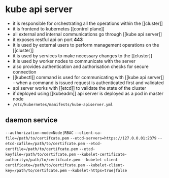 # kube api server
- it is responsible for orchestrating all the operations within the [[cluster]]
- it is frontend to kubernetes [[control plane]]
- all external and internal communications go through [[kube api server]]
- it exposes restful api on port **443**
- it is used by external users to perform management operations on the [[cluster]]
- it is used by services to make necessary changes to the [[cluster]]
- it is used by worker nodes to communicate with the server
- also provides authentication and authorisation checks for secure connection
- [[kubectl]] command is used for communicating with [[kube api server]]
      - when a command is issued request is authenticated first and validated
- api server works with [[etcd]] to validate the state of the cluster
- if deployed using [[kubeadm]] api server is deployed as a pod in master node
- `/etc/kubernetes/manifests/kube-apiserver.yml`

## daemon service
`--authorization-mode=Node|RBAC`
`--client-ca-file=/path/to/certifcate.pem`
`--etcd-servers=https://127.0.0.01:2379`
`--etcd-cafile=/path/to/certifcate.pem`
`--etcd-certfile=/path/to/certifcate.pem`
`--etcd-keyfile=/path/to/certifcate.pem`
`--kubelet-certificate-authority=/path/to/certifcate.pem`
`--kubelet-client-certificate=/path/to/certifcate.pem`
`--kubelet-client-key=/path/to/certifcate.pem`
`--kubelet-https=true|false`

